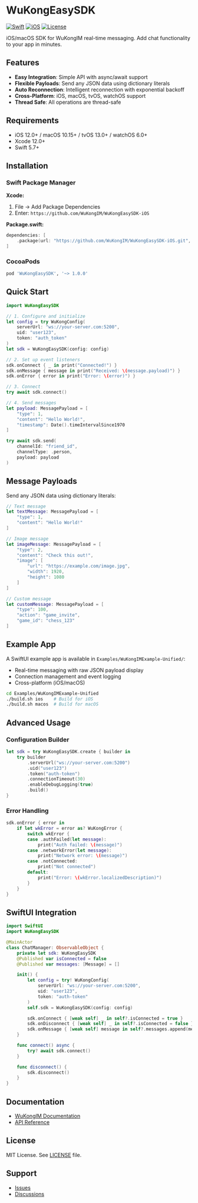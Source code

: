 # WuKongEasySDK

[![Swift](https://img.shields.io/badge/Swift-5.7+-orange.svg)](https://swift.org)
[![iOS](https://img.shields.io/badge/iOS-12.0+-blue.svg)](https://developer.apple.com/ios/)
[![License](https://img.shields.io/badge/License-MIT-green.svg)](LICENSE)

iOS/macOS SDK for WuKongIM real-time messaging. Add chat functionality to your app in minutes.

## Features

- **Easy Integration**: Simple API with async/await support
- **Flexible Payloads**: Send any JSON data using dictionary literals
- **Auto Reconnection**: Intelligent reconnection with exponential backoff
- **Cross-Platform**: iOS, macOS, tvOS, watchOS support
- **Thread Safe**: All operations are thread-safe

## Requirements

- iOS 12.0+ / macOS 10.15+ / tvOS 13.0+ / watchOS 6.0+
- Xcode 12.0+
- Swift 5.7+

## Installation

### Swift Package Manager

**Xcode:**
1. File → Add Package Dependencies
2. Enter: `https://github.com/WuKongIM/WuKongEasySDK-iOS`

**Package.swift:**
```swift
dependencies: [
    .package(url: "https://github.com/WuKongIM/WuKongEasySDK-iOS.git", from: "1.0.0")
]
```

### CocoaPods

```ruby
pod 'WuKongEasySDK', '~> 1.0.0'
```

## Quick Start

```swift
import WuKongEasySDK

// 1. Configure and initialize
let config = try WuKongConfig(
    serverUrl: "ws://your-server.com:5200",
    uid: "user123",
    token: "auth_token"
)
let sdk = WuKongEasySDK(config: config)

// 2. Set up event listeners
sdk.onConnect { _ in print("Connected!") }
sdk.onMessage { message in print("Received: \(message.payload)") }
sdk.onError { error in print("Error: \(error)") }

// 3. Connect
try await sdk.connect()

// 4. Send messages
let payload: MessagePayload = [
    "type": 1,
    "content": "Hello World!",
    "timestamp": Date().timeIntervalSince1970
]

try await sdk.send(
    channelId: "friend_id",
    channelType: .person,
    payload: payload
)
```

## Message Payloads

Send any JSON data using dictionary literals:

```swift
// Text message
let textMessage: MessagePayload = [
    "type": 1,
    "content": "Hello World!"
]

// Image message
let imageMessage: MessagePayload = [
    "type": 2,
    "content": "Check this out!",
    "image": [
        "url": "https://example.com/image.jpg",
        "width": 1920,
        "height": 1080
    ]
]

// Custom message
let customMessage: MessagePayload = [
    "type": 100,
    "action": "game_invite",
    "game_id": "chess_123"
]
```

## Example App

A SwiftUI example app is available in `Examples/WuKongIMExample-Unified/`:

- Real-time messaging with raw JSON payload display
- Connection management and event logging
- Cross-platform (iOS/macOS)

```bash
cd Examples/WuKongIMExample-Unified
./build.sh ios    # Build for iOS
./build.sh macos  # Build for macOS
```

## Advanced Usage

### Configuration Builder

```swift
let sdk = try WuKongEasySDK.create { builder in
    try builder
        .serverUrl("ws://your-server.com:5200")
        .uid("user123")
        .token("auth-token")
        .connectionTimeout(30)
        .enableDebugLogging(true)
        .build()
}
```

### Error Handling

```swift
sdk.onError { error in
    if let wkError = error as? WuKongError {
        switch wkError {
        case .authFailed(let message):
            print("Auth failed: \(message)")
        case .networkError(let message):
            print("Network error: \(message)")
        case .notConnected:
            print("Not connected")
        default:
            print("Error: \(wkError.localizedDescription)")
        }
    }
}
```

## SwiftUI Integration

```swift
import SwiftUI
import WuKongEasySDK

@MainActor
class ChatManager: ObservableObject {
    private let sdk: WuKongEasySDK
    @Published var isConnected = false
    @Published var messages: [Message] = []

    init() {
        let config = try! WuKongConfig(
            serverUrl: "ws://your-server.com:5200",
            uid: "user123",
            token: "auth-token"
        )
        self.sdk = WuKongEasySDK(config: config)

        sdk.onConnect { [weak self] _ in self?.isConnected = true }
        sdk.onDisconnect { [weak self] _ in self?.isConnected = false }
        sdk.onMessage { [weak self] message in self?.messages.append(message) }
    }

    func connect() async {
        try? await sdk.connect()
    }

    func disconnect() {
        sdk.disconnect()
    }
}
```

## Documentation

- [WuKongIM Documentation](https://docs.wukongim.com)
- [API Reference](https://docs.wukongim.com/sdk/ios)

## License

MIT License. See [LICENSE](LICENSE) file.

## Support

- [Issues](https://github.com/WuKongIM/WuKongEasySDK-iOS/issues)
- [Discussions](https://github.com/WuKongIM/WuKongIM/discussions)
